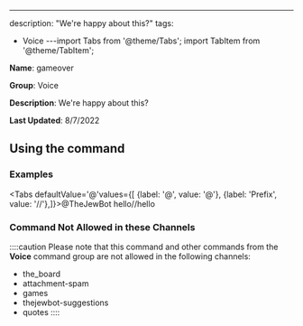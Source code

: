 ---
description: "We're happy about this?"
tags:
  - Voice
---import Tabs from '@theme/Tabs';
import TabItem from '@theme/TabItem';

**Name**: gameover

**Group**: Voice

**Description**: We're happy about this?

**Last Updated**: 8/7/2022

## Using the command

### Examples
<Tabs defaultValue='@'values={[ {label: '@', value: '@'}, {label: 'Prefix', value: '//'},]}><TabItem value='@'>@TheJewBot hello</TabItem><TabItem value='//'>//hello</TabItem></Tabs>

### Command Not Allowed in these Channels
::::caution Please note that this command and other commands from the **Voice** command group are not allowed in the following channels:
- the_board
- attachment-spam
- games
- thejewbot-suggestions
- quotes
::::